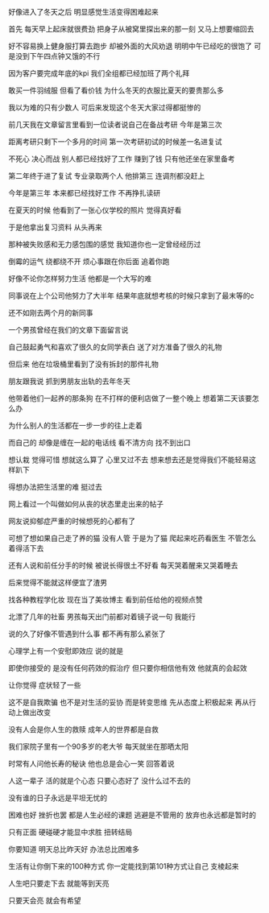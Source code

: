 好像进入了冬天之后 明显感觉生活变得困难起来

首先 每天早上起床就很费劲 把身子从被窝里探出来的那一刻 又马上想要缩回去

好不容易换上健身服打算去跑步 却被外面的大风劝退 明明中午已经吃的很饱了 可是没到下午四点钟又饿的不行

因为客户要完成年底的kpi 我们全组都已经加班了两个礼拜

敢买一件羽绒服 但看了看价钱 为什么冬天的衣服比夏天的要贵那么多

我以为难的只有少数人 可后来发现这个冬天大家过得都挺惨的

前几天我在文章留言里看到一位读者说自己在备战考研 今年是第三次

距离考研只剩下一个多月的时间 第一次考研初试的时候差一名进复试

不死心 决心而战 别人都已经找好了工作 赚到了钱 只有他还坐在家里备考

第二年终于进了复试 专业录取两个人 他排第三 连调剂都没赶上

今年是第三年 本来都已经找好工作 不再挣扎读研

在夏天的时候 他看到了一张心仪学校的照片 觉得真好看

于是他拿出复习资料 从头再来

那种被失败感和无力感包围的感觉 我知道你也一定曾经经历过

倒霉的运气 绕都绕不开 烦心事跟在你后面 追着你跑

好像不论你怎样努力生活 他都是一个大写的难

同事说在上个公司他努力了大半年 结果年底就想考核的时候只拿到了最末等的c

还不如刚去两个月的新同事

一个男孩曾经在我们的文章下面留言说

自己鼓起勇气和喜欢了很久的女同学表白 送了对方准备了很久的礼物

但后来 他在垃圾桶里看到了没有拆封的那件礼物

朋友跟我说 抓到男朋友出轨的去年冬天

他带着他们一起养的那条狗 在不打样的便利店做了一整个晚上 想着第二天该要怎么办

为什么别人的生活都在一步一步的往上走着

而自己的 却像是缠在一起的电话线 看不清方向 找不到出口

想认栽 觉得可惜 想就这么算了 心里又过不去 想来想去还是觉得我们不能轻易这样趴下

得想办法把生活里的难 挺过去

网上看过一个叫做如何从丧的状态里走出来的帖子

网友说抑郁症严重的时候想死的心都有了

可想了想如果自己走了养的猫 没有人管 于是为了猫 爬起来吃药看医生 不管怎么着得活下去

还有人说和前任分手的时候 被说长得很土不好看 每天哭着醒来又哭着睡去

后来觉得不能就这样便宜了渣男

找各种教程学化妆 现在当了美妆博主 看到前任给他的视频点赞

北漂了几年的社畜 男孩每天出门前都对着镜子说一句 我能行

说的久了好像不管遇到什么事 都不再有那么紧张了

心理学上有一个安慰即效应 说的就是

即使你接受的 是没有任何药效的假治疗 但只要你相信他有效 他就真的会起效

让你觉得 症状轻了一些

这不是自我欺骗 也不是对生活的妥协 而是转变思维 先从态度上积极起来 再从行动上做出改变

没有人会是你人生的救赎 成年人的世界都是自救

我们家院子里有一个90多岁的老大爷 每天就坐在那晒太阳

时常有人问他长寿的秘诀 他也总是会心一笑 回答着说

人这一辈子 活的就是个心态 只要心态好了 没什么过不去的

没有谁的日子永远是平坦无忧的

困难也好 挫折也罢 都是人生必经的课题 逃避是不管用的 放弃也永远都是暂时的

只有正面 硬碰硬才能显中求胜 扭转结局

你要知道 明天总比昨天好 办法总比困难多

生活有让你倒下来的100种方式 你一定能找到第101种方式让自己 支棱起来

人生吧只要走下去 就能等到天亮

只要天会亮 就会有希望